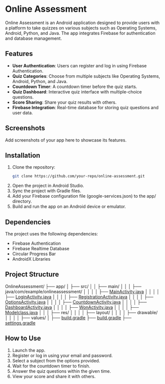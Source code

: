 # Online Assessment

Online Assessment is an Android application designed to provide users with a platform to take quizzes on various subjects such as Operating Systems, Android, Python, and Java. The app integrates Firebase for authentication and database management.

## Features

- **User Authentication**: Users can register and log in using Firebase Authentication.
- **Quiz Categories**: Choose from multiple subjects like Operating Systems, Android, Python, and Java.
- **Countdown Timer**: A countdown timer before the quiz starts.
- **Quiz Dashboard**: Interactive quiz interface with multiple-choice questions.
- **Score Sharing**: Share your quiz results with others.
- **Firebase Integration**: Real-time database for storing quiz questions and user data.

## Screenshots

Add screenshots of your app here to showcase its features.

## Installation

1. Clone the repository:
   ```bash
   git clone https://github.com/your-repo/online-assessment.git
   ```
2. Open the project in Android Studio.
3. Sync the project with Gradle files.
4. Add your Firebase configuration file (google-services.json) to the app/ directory.
5. Build and run the app on an Android device or emulator.

## Dependencies

The project uses the following dependencies:

- Firebase Authentication
- Firebase Realtime Database
- Circular Progress Bar
- AndroidX Libraries

## Project Structure

OnlineAssessment/
├── app/
│ ├── src/
│ │ ├── main/
│ │ │ ├── java/com/example/onlineassessment/
│ │ │ │ ├── [MainActivity.java](http://_vscodecontentref_/1)
│ │ │ │ ├── [LoginActivity.java](http://_vscodecontentref_/2)
│ │ │ │ ├── [RegistrationActivity.java](http://_vscodecontentref_/3)
│ │ │ │ ├── [OptionsActivity.java](http://_vscodecontentref_/4)
│ │ │ │ ├── [CountdownActivity.java](http://_vscodecontentref_/5)
│ │ │ │ ├── [DashboardActivity.java](http://_vscodecontentref_/6)
│ │ │ │ ├── [WonActivity.java](http://_vscodecontentref_/7)
│ │ │ │ ├── [Modelclass.java](http://_vscodecontentref_/8)
│ │ │ ├── res/
│ │ │ │ ├── layout/
│ │ │ │ ├── drawable/
│ │ │ │ ├── values/
│ ├── [build.gradle](http://_vscodecontentref_/9)
├── [build.gradle](http://_vscodecontentref_/10)
├── [settings.gradle](http://_vscodecontentref_/11)


## How to Use
1. Launch the app.
2. Register or log in using your email and password.
3. Select a subject from the options provided.
4. Wait for the countdown timer to finish.
5. Answer the quiz questions within the given time.
6. View your score and share it with others.